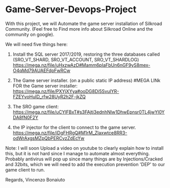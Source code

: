 # Game-Server-Devops-Project

With this project, we will Automate the game server installation of Silkroad Community. (Feel free to Find more info about Silkroad Online and the community on google).

We will need five things here:
1. Install the SQL server 2017/2019, restoring the three databases called (SRO_VT_SHARD, SRO_VT_ACCOUNT, SRO_VT_SHARDLOG)
https://mega.nz/file/uHxzwAzD#Mamm6pIaFbUn6nGF9yS8mex-O4qMd79AUAEFdpFwRCw
 
2. The Game server installer. (on a public static IP address)
#MEGA LINk FOR the Game server installer:
https://mega.nz/file/PXYjXYya#ooDG8Di5SvuIYR-FZEYvoHuID_rfw28UyR2h2F-jkZQ

3. The SRO game client:
https://mega.nz/file/uCYlFBxT#s3FAjti3ednhNIw1DhwEpnsr0TL4jwYl0YDA8fN0F2Y

4. the IP injector for the client to connect to the game server.
https://mega.nz/file/iDgFHRgQ#M1rM_Zlaxwtce8RR3-odWrAxgsMZpQbPERCvzZdEcYw

Note: I will soon Upload a video on youtube to clearly explain how to install this, but it is not hard since I manage to automate almost everything.
Probably antivirus will pop up since many things are by Injections/Cracked and 32bits, which we will need to add the execution prevention 'DEP' to our game client to run.



Regards,
Vincenzo Bonaiuto
